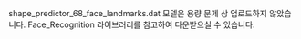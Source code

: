 shape_predictor_68_face_landmarks.dat 모델은 용량 문제 상 업로드하지 않았습니다.
Face_Recognition 라이브러리를 참고하여 다운받으실 수 있습니다.
